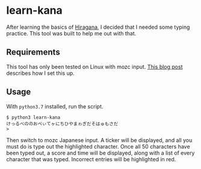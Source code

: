 # learn-kana
After learning the basics of [Hiragana](https://en.wikipedia.org/wiki/Hiragana), I decided that I needed some typing practice. This tool was built to help me out with that.

## Requirements
This tool has only been tested on Linux with mozc input. [This blog post](https://retrylife.ca/blog/2019/08/12/setting-up-ja) describes how I set this up.

## Usage
With `python3.7` installed, run the script.
```
$ python3 learn-kana
けっるべののおぺぃてヶにちひやまゎぎだそはゅもさだ
> 
```

Then switch to mozc Japanese input. A ticker will be displayed, and all you must do is type out the highlighted character. Once all 50 characters have been typed out, a score and time will be displayed, along with a list of every character that was typed. Incorrect entries will be highlighted in red.